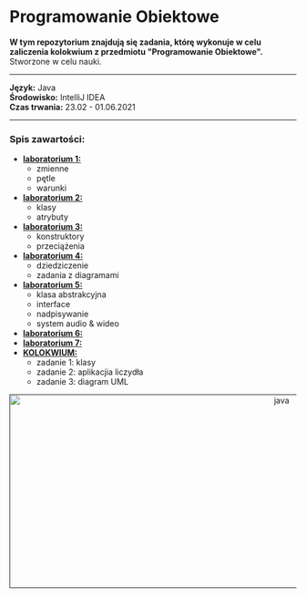 # Programowanie Obiektowe
__W tym repozytorium znajdują się zadania, którę wykonuje w celu zaliczenia kolokwium z przedmiotu "Programowanie Obiektowe".__  
Stworzone w celu nauki.
***
__Język:__ Java  
__Środowisko:__ IntelliJ IDEA  
__Czas trwania:__ 23.02 - 01.06.2021  
***

### Spis zawartości:
* [__laboratorium 1:__](https://github.com/jkrotoszynska/programowanieObiektowe/tree/master/lab01)
  * zmienne
  * pętle
  * warunki
* [__laboratorium 2:__](https://github.com/jkrotoszynska/programowanieObiektowe/tree/master/lab02)
  * klasy
  * atrybuty
* [__laboratorium 3:__](https://github.com/jkrotoszynska/programowanieObiektowe/tree/master/lab03)
  * konstruktory
  * przeciążenia
* [__laboratorium 4:__](https://github.com/jkrotoszynska/programowanieObiektowe/tree/master/lab04)
  * dziedziczenie
  * zadania z diagramami
* [__laboratorium 5:__](https://github.com/jkrotoszynska/programowanieObiektowe/tree/master/lab05)
  * klasa abstrakcyjna
  * interface
  * nadpisywanie
  * system audio & wideo
* [__laboratorium 6:__](https://github.com/jkrotoszynska/programowanieObiektowe/tree/master/lab06)
* [__laboratorium 7:__](https://github.com/jkrotoszynska/programowanieObiektowe/tree/master/lab07)
* [__KOLOKWIUM:__](https://github.com/jkrotoszynska/programowanieObiektowe/tree/master/kolokwium)
  * zadanie 1: klasy
  * zadanie 2: aplikacjia liczydła
  * zadanie 3: diagram UML

<p align="center">
   <a href="" target="_blank"> <img src="https://www.devtalks.ro/wp-content/uploads/2018/04/poza1-3.png" alt="java" width="940" height="340"/> </a>  
      </p>
